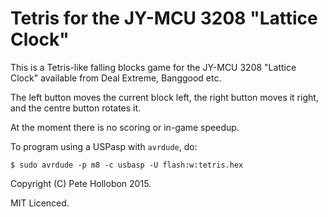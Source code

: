 # Tetris for the JY-MCU 3208 "Lattice Clock"

This is a Tetris-like falling blocks game for the JY-MCU 3208 "Lattice Clock" available from Deal
Extreme, Banggood etc.

The left button moves the current block left, the right button moves it right, and the centre
button rotates it.

At the moment there is no scoring or in-game speedup.

To program using a USPasp with `avrdude`, do:

```
$ sudo avrdude -p m8 -c usbasp -U flash:w:tetris.hex
```

Copyright (C) Pete Hollobon 2015.

MIT Licenced.
